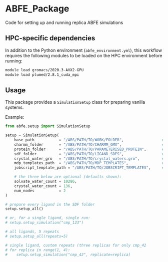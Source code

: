 # ABFE_Package
Code for setting up and running replica ABFE simulations

## HPC-specific dependencies

In addition to the Python environment (`abfe_environment.yml`), this workflow requires the following modules to be loaded on the HPC environment before running:

```bash
module load gromacs/2020.3-AVX2-GPU
module load plumed/2.8.1_cuda_mpi
```

## Usage

This package provides a `SimulationSetup` class for preparing vanilla systems.

Example:
```python
from abfe.setup import SimulationSetup

setup = SimulationSetup(
    base_path           = "/ABS/PATH/TO/WORK/FOLDER",                 # e.g. "/home/user/projects/a2a_run"
    charmm_folder       = "/ABS/PATH/TO/CHARMM_GMX",                  # …/system_setup/charmm/charmm_gmx
    protein_folder      = "/ABS/PATH/TO/PARAMETERISED_PROTEIN",       # …/protein_prep/protein_param
    sdf_folder          = "/ABS/PATH/TO/LIGAND_SDFS",                 # folder full of *.sdf
    crystal_water_gro   = "/ABS/PATH/TO/crystal_waters.gro",          # the file you merge in
    mdp_templates_path  = "/ABS/PATH/TO/MDP_TEMPLATES",               # dir that contains your .mdp files
    jobscript_template_path = "/ABS/PATH/TO/JOBSCRIPT_TEMPLATES",     # dir with SLURM/Archer scripts

    # the three below are optional (defaults shown):
    solvate_water_count = 10286,
    crystal_water_count = 136,
    num_nodes           = 2
)

# prepare every ligand in the SDF folder
setup.setup_all()

# or, for a single ligand, single run:
# setup.setup_simulation("cmp_123")

# all ligands, 5 repeats
# setup.setup_all(repeats=5)

# single ligand, custom repeats (three replicas for only cmp_42
# for replica in range(1, 4):
#    setup.setup_simulation("cmp_42", replicate=replica)
```
